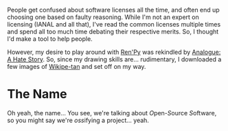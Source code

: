 People get confused about software licenses all the time, and often end up
choosing one based on faulty reasoning.  While I'm not an expert on licensing
(IANAL and all that), I've read the common licenses multiple times and spend
all too much time debating their respective merits.  So, I thought I'd make a
tool to help people.

However, my desire to play around with [Ren'Py] was rekindled by [Analogue: A
Hate Story].  So, since my drawing skills are... rudimentary, I downloaded a
few images of [Wikipe-tan] and set off on my way.

# The Name

Oh yeah, the name... You see, we're talking about *O*pen-*S*ource *S*oftware,
so you might say we're *oss*ifying a project... yeah.

[Ren'Py]: http://www.renpy.org/
[Analogue: A Hate Story]: http://ahatestory.com/
[Wikipe-tan]: http://en.wikipedia.org/wiki/Wikipedia:Wikipe-tan

